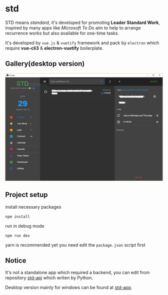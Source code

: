 # std
STD means *standard*, it's developed for promoting **Leader Standard Work**, inspired by many apps like *Microsoft To Do* aim to help to arrange recurrence works but also available for one-time tasks.

It's developed by `vue.js` & `vuetify` framework and pack by `electron` which require **vue-cli3** & **electron-vuetify** boilerplate.
## Gallery(desktop version)
![screenshot](Capture.png)
## Project setup
install necessary packages
```
npm install
```
run in debug mode
```
npm run dev
```
yarn is recommended yet you need edit the `package.json` script first
## Notice
It's not a standalone app which required a backend, you can edit
from repository [std-api](https://www.github.com/NegativeDearc/std-api) which writen by Python.

Desktop version mainly for windows can be found at [std-app](https://www.github.com/NegativeDearc/std-app).
